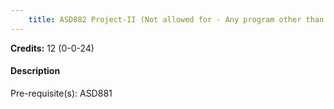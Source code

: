 ```yaml
---
    title: ASD882 Project-II (Not allowed for - Any program other than AST and ASZ)
---
```

**Credits:** 12 (0-0-24)



#### Description 
Pre-requisite(s): ASD881